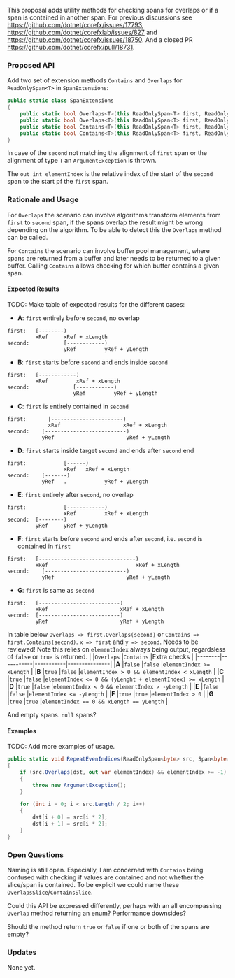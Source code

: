 This proposal adds utility methods for checking spans for overlaps 
or if a span is contained in another span.
For previous discussions see https://github.com/dotnet/corefx/issues/17793,
 https://github.com/dotnet/corefxlab/issues/827 and 
https://github.com/dotnet/corefx/issues/18750. 
And a closed PR https://github.com/dotnet/corefx/pull/18731.

### Proposed API
Add two set of  extension methods `Contains` and `Overlaps` for `ReadOnlySpan<T>` in `SpanExtensions`:
```csharp
public static class SpanExtensions
{
    public static bool Overlaps<T>(this ReadOnlySpan<T> first, ReadOnlySpan<T> second);
    public static bool Overlaps<T>(this ReadOnlySpan<T> first, ReadOnlySpan<T> second, out int elementIndex);
    public static bool Contains<T>(this ReadOnlySpan<T> first, ReadOnlySpan<T> second);
    public static bool Contains<T>(this ReadOnlySpan<T> first, ReadOnlySpan<T> second, out int elementIndex);}
}
```
In case of the `second` not matching the alignment of `first` span 
or the alignment of type `T` an `ArgumentException` is thrown.

The `out int elementIndex` is the relative index of the start of 
the `second` span to the start pf the `first` span.

### Rationale and Usage
For `Overlaps` the scenario can involve algorithms transform elements from `first` to `second` span, 
if the spans overlap the result might be wrong depending on the algorithm. To be able to detect this
the `Overlaps` method can be called.

For `Contains` the scenario can involve buffer pool management, where spans are returned from a buffer
and later needs to be returned to a given buffer. Calling `Contains` allows checking for which
buffer contains a given span.

#### Expected Results
TODO: Make table of expected results for the different cases:

 - **A**: `first` entirely before `second`, no overlap
```
first:   [--------)
         xRef     xRef + xLength
second:           [------------)     
                  yRef         yRef + yLength
```
 - **B**: `first` starts before `second` and ends inside `second`
```
first:   [------------)
         xRef         xRef + xLength
second:              [------------)     
                     yRef         yRef + yLength
```
 - **C**: `first` is entirely contained in `second`
```
first:       [-----------------------)
             xRef                    xRef + xLength
second:    [--------------------------)     
           yRef                       yRef + yLength
```
 - **D**: `first` starts inside target `second` and ends after `second` end
```
first:            [------)
                  xRef   xRef + xLength
second:    [-------)
           yRef   .            yRef + yLength
```
 - **E**: `first` entirely after `second`, no overlap
```
first:            [------------)     
                  xRef         xRef + xLength
second:  [--------)
         yRef     yRef + yLength
```
 - **F**: `first` starts before `second` and 
   ends after `second`, i.e. `second` is contained in `first`
```
first:   [-------------------------------)
         xRef                            xRef + xLength
second:    [--------------------------)     
           yRef                       yRef + yLength
```
 - **G**: `first` is same as `second`
```
first:   [--------------------------)
         xRef                       xRef + xLength
second:  [--------------------------)     
         yRef                       yRef + yLength
```

In table below `Overlaps => first.Overlaps(second)` or `Contains => first.Contains(second)`. `x => first` and `y => second`.
Needs to be reviewed! Note this relies on `elementIndex` always being output, regardsless of `false` or `true` is returned.
|        |`Overlaps` |`Contains` |Extra checks | 
|--------|-----------|-----------|---------------|
|**A**   |`false`    |`false`    |`elementIndex >= xLength`   |
|**B**   |`true`     |`false`    |`elementIndex > 0 && elementIndex < xLength`    |
|**C**   |`true`     |`false`    |`elementIndex <= 0 && (yLenght + elementIndex) >= xLength`    |
|**D**   |`true`     |`false`    |`elementIndex < 0 && elementIndex > -yLength` |
|**E**   |`false`    |`false`    |`elementIndex <= -yLength` |
|**F**   |`true`     |`true`    |`elementIndex > 0`    |
|**G**   |`true`     |`true`     |`elementIndex == 0 && xLength == yLength` |


And empty spans. `null` spans?

#### Examples
TODO: Add more examples of usage.

```csharp
public static void RepeatEvenIndices(ReadOnlySpan<byte> src, Span<byte> dst)
{
    if (src.Overlaps(dst, out var elementIndex) && elementIndex >= -1)
    {
        throw new ArgumentException();
    }

    for (int i = 0; i < src.Length / 2; i++)
    {
        dst[i + 0] = src[i * 2];
        dst[i + 1] = src[i * 2];
    }
}
```

### Open Questions
Naming is still open. Especially, I am concerned with `Contains` 
being confused with checking if values are contained and not 
whether the slice/span is contained. To be explicit we could 
name these `OverlapsSlice`/`ContainsSlice`.

Could this API be expressed differently, perhaps with an all 
encompassing `Overlap` method returning an enum? 
Performance downsides?

Should the method return `true` or `false` if one or both of the spans are empty?

### Updates
None yet.